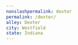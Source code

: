 ```yaml
---
﻿nonslashpermalink: dexter
permalink: /dexter/
alley: Dexter
city: Westfield
state: Indiana
---
```

